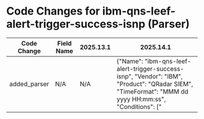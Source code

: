 # Code Changes for ibm-qns-leef-alert-trigger-success-isnp (Parser)

| Code Change | Field Name | 2025.13.1 | 2025.14.1 |
|-------------|------------|-----------|------------|
| added_parser | N/A | N/A | {"Name": "ibm-qns-leef-alert-trigger-success-isnp", "Vendor": "IBM", "Product": "QRadar SIEM", "TimeFormat": "MMM dd yyyy HH:mm:ss", "Conditions": ["|IBM|ISNP|", "|cat="], "Fields": ["(\||\W)SensorName=(.+?@\s*)?({host}[^\s]+)\s*(\w+=|$)", "\W({host}[\w\-\.]+)\s*LEEF:", "(\||\W)devTime=({time}\w{3} \d\d \d\d\d\d \d\d:\d\d:\d\d)", "(\||\W)src=({src_ip}((([0-9a-fA-F.]{0,4}):{1,2}){1,7}([0-9a-fA-F]){0,4})|(((25[0-5]|(2[0-4]|1\d|[0-9]|)\d)\.?\b){4}))(:({src_port}\d+))?\s+", "(\||\W)dst=({dest_ip}((([0-9a-fA-F.]{0,4}):{1,2}){1,7}([0-9a-fA-F]){0,4})|(((25[0-5]|(2[0-4]|1\d|[0-9]|)\d)\.?\b){4}))(:({dest_port}\d+))?\s+", "(\||\W)srcPort=({src_port}\d+)\s+", "(\||\W)dstPort=({dest_port}\d+)\s+", "(\||\W)proto=({protocol}.+?)\s*(\w+=|$)", "(.*?\|){4}({alert_name}[^\|]+?)\|", "(\||\W)event-type=({alert_type}.+?)\s*(\w+=|$)", "(\||\W)sev=({alert_severity}.*?)\s*(\w+=|$)", "(\||\W)nvpdata=({additional_info}.+?)\s(\w+=|$)"], "ParserVersion": "v1.0.0"} |